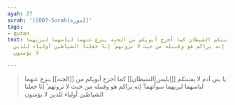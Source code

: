 ```yaml
---
ayah: 27
surah: '[[007-Surah|سورة]]'
tags:
- quran
text: يا بني آدم لا يفتننكم الشيطان كما أخرج أبويكم من الجنة ينزع عنهما لباسهما ليريهما
  سوآتهما ۗ إنه يراكم هو وقبيله من حيث لا ترونهم ۗ إنا جعلنا الشياطين أولياء للذين
  لا يؤمنون

---
```

> يا بني آدم لا يفتننكم [[إبليس|الشيطان]] كما أخرج أبويكم من [[الجنة]] ينزع عنهما لباسهما ليريهما سوآتهما ۗ إنه يراكم هو وقبيله من حيث لا ترونهم ۗ إنا جعلنا الشياطين أولياء للذين لا يؤمنون
